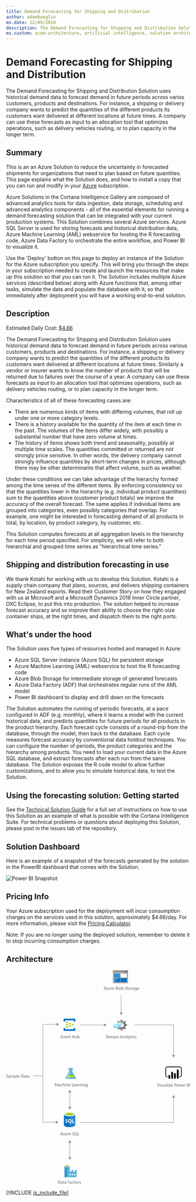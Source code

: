 ```yaml
---
title: Demand Forecasting for Shipping and Distribution
author: adamboeglin
ms.date: 12/09/2019
description: The Demand Forecasting for Shipping and Distribution Solution uses historical demand data to forecast demand in future periods across varios customers, products and destinations. For instance, a shipping or delivery company wants to predict the quantities of the different products its customers want delivered at different locations at future times. A company can use these forecasts as input to an allocation tool that optimizes operations, such as delivery vehicles routing, or to plan capacity in the longer term.
ms.custom: acom-architecture, artificial intelligence, solution architectures, Azure, ai gallery
---
```

# Demand Forecasting for Shipping and Distribution

The Demand Forecasting for Shipping and Distribution Solution uses historical demand data to forecast demand in future periods across varios customers, products and destinations. For instance, a shipping or delivery company wants to predict the quantities of the different products its customers want delivered at different locations at future times. A company can use these forecasts as input to an allocation tool that optimizes operations, such as delivery vehicles routing, or to plan capacity in the longer term.


## Summary

This is an an Azure Solution to reduce the uncertainty in forecasted shipments for organizations that need to plan based on future quantities. This page explains what the Solution does, and how to install a copy that you can run and modify in your [Azure](/en-us/free/) subscription.

Azure Solutions in the Cortana Intelligence Gallery are composed of advanced analytics tools for data ingestion, data storage, scheduling and advanced analytics components - all of the essential elements for running a demand forecasting solution that can be integrated with your current production systems. This Solution combines several Azure services. Azure SQL Server is used for storing forecasts and historical distribution data, Azure Machine Learning (AML) webservice for hosting the R forecasting code, Azure Data Factory to orchestrate the entire workflow, and Power BI to visualize it.

Use the 'Deploy' button on this page to deploy an instance of the Solution for the Azure subscription you specify. This will bring you through the steps in your subscription needed to create and launch the resources that make up this solution so that you can run it. The Solution includes multiple Azure services (described below) along with Azure functions that, among other tasks, simulate the data and populate the database with it, so that immediately after deployment you will have a working end-to-end solution.


## Description

Estimated Daily Cost: [$4.66](https://azure.github.io/Azure-CloudIntelligence-SolutionAuthoringWorkspace/solution-prices#shipping-and-distribution-demand-forecasting)

The Demand Forecasting for Shipping and Distribution Solution uses historical demand data to forecast demand in future periods across various customers, products and destinations. For instance, a shipping or delivery company wants to predict the quantities of the different products its customers want delivered at different locations at future times. Similarly a vendor or insurer wants to know the number of products that will be returned due to failures over the course of a year. A company can use these forecasts as input to an allocation tool that optimizes operations, such as delivery vehicles routing, or to plan capacity in the longer term. 

Characteristics of all of these forecasting cases are:

  * There are numerous kinds of items with differing volumes, that roll up under one or more category levels.
  * There is a history available for the quantity of the item at each time in the past. The volumes of the items differ widely, with possibly a substantial number that have zero volume at times.
  * The history of items shows both trend and seasonality, possibly at multiple time scales. The quantities committed or returned are not strongly price sensitive. In other words, the delivery company cannot strongly influence quantities by short-term changes in prices, although there may be other determinants that affect volume, such as weather.



Under these conditions we can take advantage of the hierarchy formed among the time series of the different items. By enforcing consistency so that the quantities lower in the hierarchy (e.g. individual product quantities) sum to the quantities above (customer product totals) we improve the accuracy of the overall forecast. The same applies if individual items are grouped into categories, even possibly categories that overlap. For example, one might be interested in forecasting demand of all products in total, by location, by product category, by customer, etc.

This Solution computes forecasts at all aggregation levels in the hierarchy for each time period specified. For simplicity, we will refer to both hierarchial and grouped time series as "hierarchical time series."


## Shipping and distribution forecasting in use

We thank Kotahi for working with us to develop this Solution. Kotahi is a supply chain company that plans, sources, and delivers shipping containers for New Zealand exports. Read their Customer Story on how they engaged with us at Microsoft and a Microsoft Dynamics 2016 Inner Circle partner, DXC Eclipse, to put this into production. The solution helped to increase forecast accuracy and so improve their ability to choose the right-size container ships, at the right times, and dispatch them to the right ports.


## What's under the hood

The Solution uses five types of resources hosted and managed in Azure:

* Azure SQL Server instance (Azure SQL) for persistent storage
* Azure Machine Learning (AML) webservice to host the R forecasting code
* Azure Blob Storage for intermediate storage of generated forecasts
* Azure Data Factory (ADF) that orchestrates regular runs of the AML model
* Power BI dashboard to display and drill down on the forecasts

The Solution automates the running of periodic forecasts, at a pace configured in ADF (e.g. monthly), where it learns a model with the current historical data, and predicts quantities for future periods for all products in the product hierarchy. Each forecast cycle consists of a round-trip from the database, through the model, then back to the database. Each cycle measures forecast accuracy by conventional data holdout techniques. You can configure the number of periods, the product categories and the hierarchy among products. You need to load your current data in the Azure SQL database, and extract forecasts after each run from the same database. The Solution exposes the R code model to allow further customizations, and to allow you to simulate historical data, to test the Solution.


## Using the forecasting solution: Getting started

See the [Technical Solution Guide](https://github.com/Azure/cortana-intelligence-shipping-and-distribution-forecasting/blob/master/Technical%20Deployment%20Guide/Technical-Solution-Guide.md) for a full set of instructions on how to use this Solution as an example of what is possible with the Cortana Intelligence Suite. For technical problems or questions about deploying this Solution, please post in the issues tab of the repository.


## Solution Dashboard

Here is an example of a snapshot of the forecasts generated by the solution in the PowerBI dashboard that comes with the Solution.

![Power BI Snapshot](//azurecomcdn.azureedge.net/cvt-f71aaf720c02f5337b8c2cdc5fd64f5f2829ecc6bd562c5726ff63543bbb03d7/images/shared/solutions/architecture-details/demand-forecasting-for-shipping-and-distribution/powerbisnapshot.png)


## Pricing Info

Your Azure subscription used for the deployment will incur consumption charges on the services used in this solution, approximately $4.66/day. For more information, please visit the [Pricing Calculator](/en-us/pricing/calculator/).

Note: If you are no longer using the deployed solution, remember to delete it to stop incurring consumption charges.


## Architecture

<svg class="architecture-diagram" aria-labelledby="demand-forecasting-for-shipping-and-distribution" height="707.617" viewbox="0 0 608.753 707.617" width="608.753" xmlns="https://www.w3.org/2000/svg"><title id="demand-forecasting-for-shipping-and-distribution">Demand Forecasting for Shipping and Distribution</title><desc>The Demand Forecasting for Shipping and Distribution Solution uses historical demand data to forecast demand in future periods across varios customers, products and destinations. For instance, a shipping or delivery company wants to predict the quantities of the different products its customers want delivered at different locations at future times. A company can use these forecasts as input to an allocation tool that optimizes operations, such as delivery vehicles routing, or to plan capacity in the longer term.</desc><path d="M0,354.043V352.69a2.616,2.616,0,0,0,.557.369,4.509,4.509,0,0,0,.684.277,5.433,5.433,0,0,0,.721.174,4.025,4.025,0,0,0,.67.063,2.62,2.62,0,0,0,1.583-.394,1.474,1.474,0,0,0,.349-1.821,1.965,1.965,0,0,0-.482-.537,4.782,4.782,0,0,0-.728-.465q-.42-.223-.906-.469-.513-.259-.957-.525a4.156,4.156,0,0,1-.772-.588,2.453,2.453,0,0,1-.516-.729,2.482,2.482,0,0,1,.106-2.119,2.514,2.514,0,0,1,.772-.816,3.474,3.474,0,0,1,1.09-.479,4.962,4.962,0,0,1,1.248-.158,4.78,4.78,0,0,1,2.112.35v1.291a3.835,3.835,0,0,0-2.229-.6,3.708,3.708,0,0,0-.752.079,2.089,2.089,0,0,0-.67.257,1.478,1.478,0,0,0-.479.457,1.218,1.218,0,0,0-.185.684,1.407,1.407,0,0,0,.14.65,1.589,1.589,0,0,0,.414.5,4.062,4.062,0,0,0,.667.438q.393.212.906.465t1,.547a4.577,4.577,0,0,1,.827.637,2.832,2.832,0,0,1,.564.771,2.179,2.179,0,0,1,.208.971,2.464,2.464,0,0,1-.284,1.228,2.335,2.335,0,0,1-.766.817,3.346,3.346,0,0,1-1.111.454,6.125,6.125,0,0,1-1.326.14,5.292,5.292,0,0,1-.574-.037q-.342-.038-.7-.109a5.736,5.736,0,0,1-.673-.178A2.068,2.068,0,0,1,0,354.043Z" fill="#5b5b5b"></path><path d="M12.756,354.44H11.635v-1.094h-.027A2.347,2.347,0,0,1,9.454,354.6a2.3,2.3,0,0,1-1.637-.553,1.918,1.918,0,0,1-.591-1.471q0-1.961,2.311-2.283l2.1-.293q0-1.784-1.442-1.785a3.445,3.445,0,0,0-2.283.861v-1.148a4.337,4.337,0,0,1,2.379-.656q2.468,0,2.468,2.611ZM11.635,350.9l-1.688.232a2.745,2.745,0,0,0-1.176.387,1.113,1.113,0,0,0-.4.98,1.069,1.069,0,0,0,.366.838,1.411,1.411,0,0,0,.974.324,1.8,1.8,0,0,0,1.377-.584,2.088,2.088,0,0,0,.543-1.48Z" fill="#5b5b5b"></path><path d="M24.808,354.44H23.687v-4.02a3.034,3.034,0,0,0-.359-1.682,1.363,1.363,0,0,0-1.207-.52,1.494,1.494,0,0,0-1.22.656,2.511,2.511,0,0,0-.5,1.572v3.992H19.277v-4.156q0-2.064-1.593-2.064a1.477,1.477,0,0,0-1.217.619,2.554,2.554,0,0,0-.479,1.609v3.992H14.868v-7h1.121v1.107h.027a2.378,2.378,0,0,1,2.174-1.271,2.023,2.023,0,0,1,1.982,1.449,2.5,2.5,0,0,1,2.324-1.449q2.31,0,2.311,2.852Z" fill="#5b5b5b"></path><path d="M28.075,353.428h-.027v4.232H26.927V347.44h1.121v1.23h.027a2.651,2.651,0,0,1,2.42-1.395,2.566,2.566,0,0,1,2.112.94,3.89,3.89,0,0,1,.759,2.519,4.341,4.341,0,0,1-.854,2.813,2.845,2.845,0,0,1-2.338,1.056A2.341,2.341,0,0,1,28.075,353.428Zm-.027-2.822v.977a2.082,2.082,0,0,0,.564,1.474,2.012,2.012,0,0,0,3.028-.175,3.575,3.575,0,0,0,.578-2.166,2.822,2.822,0,0,0-.54-1.832,1.787,1.787,0,0,0-1.463-.664,1.984,1.984,0,0,0-1.572.681A2.5,2.5,0,0,0,28.048,350.606Z" fill="#5b5b5b"></path><path d="M36.278,354.44H35.157V344.076h1.121Z" fill="#5b5b5b"></path><path d="M44.174,351.221H39.231a2.616,2.616,0,0,0,.629,1.8,2.167,2.167,0,0,0,1.654.635,3.441,3.441,0,0,0,2.174-.779v1.053a4.058,4.058,0,0,1-2.44.67,2.958,2.958,0,0,1-2.331-.953,3.9,3.9,0,0,1-.848-2.684A3.826,3.826,0,0,1,39,348.3a2.971,2.971,0,0,1,2.3-1.029,2.634,2.634,0,0,1,2.126.889,3.71,3.71,0,0,1,.752,2.469Zm-1.148-.951a2.28,2.28,0,0,0-.468-1.51,1.6,1.6,0,0,0-1.282-.541,1.809,1.809,0,0,0-1.347.568,2.571,2.571,0,0,0-.684,1.482Z" fill="#5b5b5b"></path><path d="M49.854,354.44v-9.8h2.707q5.181,0,5.182,4.779a4.815,4.815,0,0,1-1.439,3.646,5.34,5.34,0,0,1-3.852,1.377ZM51,345.676V353.4h1.463a4.155,4.155,0,0,0,3-1.031,3.872,3.872,0,0,0,1.073-2.926q0-3.768-4.006-3.768Z" fill="#5b5b5b"></path><path d="M64.531,354.44H63.41v-1.094h-.027a2.347,2.347,0,0,1-2.153,1.258,2.3,2.3,0,0,1-1.637-.553A1.918,1.918,0,0,1,59,352.58q0-1.961,2.311-2.283l2.1-.293q0-1.784-1.442-1.785a3.445,3.445,0,0,0-2.283.861v-1.148a4.337,4.337,0,0,1,2.379-.656q2.468,0,2.468,2.611ZM63.41,350.9l-1.688.232a2.745,2.745,0,0,0-1.176.387,1.113,1.113,0,0,0-.4.98,1.069,1.069,0,0,0,.366.838,1.411,1.411,0,0,0,.974.324,1.8,1.8,0,0,0,1.377-.584,2.088,2.088,0,0,0,.543-1.48Z" fill="#5b5b5b"></path><path d="M69.891,354.371a2.156,2.156,0,0,1-1.046.219q-1.839,0-1.839-2.051V348.4H65.8v-.957h1.2v-1.709l1.121-.361v2.07h1.764v.957H68.127v3.945a1.631,1.631,0,0,0,.239,1,.952.952,0,0,0,.793.3,1.177,1.177,0,0,0,.731-.232Z" fill="#5b5b5b"></path><path d="M76.4,354.44H75.277v-1.094H75.25A2.347,2.347,0,0,1,73.1,354.6a2.3,2.3,0,0,1-1.637-.553,1.918,1.918,0,0,1-.591-1.471q0-1.961,2.311-2.283l2.1-.293q0-1.784-1.442-1.785a3.445,3.445,0,0,0-2.283.861v-1.148a4.337,4.337,0,0,1,2.379-.656q2.468,0,2.468,2.611ZM75.277,350.9l-1.688.232a2.745,2.745,0,0,0-1.176.387,1.113,1.113,0,0,0-.4.98,1.069,1.069,0,0,0,.366.838,1.411,1.411,0,0,0,.974.324,1.8,1.8,0,0,0,1.377-.584,2.088,2.088,0,0,0,.543-1.48Z" fill="#5b5b5b"></path><path d="M188.3,544.44h-1.271l-1.039-2.748h-4.156l-.978,2.748h-1.278l3.76-9.8h1.189Zm-2.687-3.779-1.538-4.178a3.948,3.948,0,0,1-.15-.656h-.027a3.69,3.69,0,0,1-.157.656l-1.524,4.178Z" fill="#5b5b5b"></path><path d="M194.468,537.762l-4.143,5.721h4.1v.957h-5.749v-.348l4.143-5.7h-3.753v-.957h5.4Z" fill="#5b5b5b"></path><path d="M201.578,544.44h-1.121v-1.107h-.027a2.3,2.3,0,0,1-2.16,1.271q-2.5,0-2.5-2.98V537.44h1.114v4.006q0,2.215,1.7,2.215a1.715,1.715,0,0,0,1.35-.6,2.316,2.316,0,0,0,.53-1.583V537.44h1.121Z" fill="#5b5b5b"></path><path d="M207.491,538.574a1.372,1.372,0,0,0-.848-.225,1.43,1.43,0,0,0-1.2.676,3.129,3.129,0,0,0-.482,1.846v3.568H203.84v-7h1.121v1.443h.027a2.442,2.442,0,0,1,.731-1.152,1.67,1.67,0,0,1,1.1-.414,1.839,1.839,0,0,1,.67.1Z" fill="#5b5b5b"></path><path d="M214.149,541.221h-4.942a2.616,2.616,0,0,0,.629,1.8,2.167,2.167,0,0,0,1.654.635,3.441,3.441,0,0,0,2.174-.779v1.053a4.058,4.058,0,0,1-2.44.67,2.958,2.958,0,0,1-2.331-.953,3.9,3.9,0,0,1-.848-2.684,3.826,3.826,0,0,1,.926-2.662,2.971,2.971,0,0,1,2.3-1.029,2.634,2.634,0,0,1,2.126.889,3.71,3.71,0,0,1,.752,2.469ZM213,540.27a2.28,2.28,0,0,0-.468-1.51,1.6,1.6,0,0,0-1.282-.541,1.809,1.809,0,0,0-1.347.568,2.571,2.571,0,0,0-.684,1.482Z" fill="#5b5b5b"></path><path d="M219.372,544.043V542.69a2.616,2.616,0,0,0,.557.369,4.509,4.509,0,0,0,.684.277,5.433,5.433,0,0,0,.721.174,4.025,4.025,0,0,0,.67.063,2.62,2.62,0,0,0,1.583-.394,1.474,1.474,0,0,0,.349-1.821,1.965,1.965,0,0,0-.482-.537,4.782,4.782,0,0,0-.728-.465q-.42-.223-.906-.469-.513-.259-.957-.525a4.156,4.156,0,0,1-.772-.588,2.453,2.453,0,0,1-.516-.729,2.482,2.482,0,0,1,.106-2.119,2.514,2.514,0,0,1,.772-.816,3.474,3.474,0,0,1,1.09-.479,4.962,4.962,0,0,1,1.248-.158,4.78,4.78,0,0,1,2.112.35v1.291a3.835,3.835,0,0,0-2.229-.6,3.708,3.708,0,0,0-.752.079,2.089,2.089,0,0,0-.67.257,1.478,1.478,0,0,0-.479.457,1.218,1.218,0,0,0-.185.684,1.407,1.407,0,0,0,.14.65,1.589,1.589,0,0,0,.414.5,4.062,4.062,0,0,0,.667.438q.393.212.906.465t1,.547a4.577,4.577,0,0,1,.827.637,2.832,2.832,0,0,1,.564.771,2.179,2.179,0,0,1,.208.971,2.464,2.464,0,0,1-.284,1.228,2.335,2.335,0,0,1-.766.817,3.346,3.346,0,0,1-1.111.454,6.125,6.125,0,0,1-1.326.14,5.292,5.292,0,0,1-.574-.037q-.342-.038-.7-.109a5.736,5.736,0,0,1-.673-.178A2.068,2.068,0,0,1,219.372,544.043Z" fill="#5b5b5b"></path><path d="M231.218,544.6a4.325,4.325,0,0,1-3.343-1.373,5.107,5.107,0,0,1-1.251-3.576,5.384,5.384,0,0,1,1.278-3.773,4.479,4.479,0,0,1,3.479-1.408,4.21,4.21,0,0,1,3.268,1.367,5.11,5.11,0,0,1,1.244,3.576,5.415,5.415,0,0,1-1.271,3.793,3.764,3.764,0,0,1-.643.574l2.755,1.977H234.65l-1.846-1.381A5.316,5.316,0,0,1,231.218,544.6Zm.082-9.092a3.16,3.16,0,0,0-2.509,1.115,4.312,4.312,0,0,0-.964,2.926,4.38,4.38,0,0,0,.937,2.918,3.078,3.078,0,0,0,2.454,1.1,3.221,3.221,0,0,0,2.543-1.053,4.306,4.306,0,0,0,.93-2.947,4.475,4.475,0,0,0-.9-3A3.093,3.093,0,0,0,231.3,535.512Z" fill="#5b5b5b"></path><path d="M242.908,544.44h-5.086v-9.8h1.148V543.4h3.938Z" fill="#5b5b5b"></path><path d="M214.405,177.762a.63.63,0,0,1-.667.667h-5.2a.63.63,0,0,1-.667-.667V173.9a.63.63,0,0,1,.667-.667h5.2a.63.63,0,0,1,.667.667Z" fill="#b8d432"></path><path d="M223.739,181.762a.63.63,0,0,1-.667.667h-5.2a.63.63,0,0,1-.667-.667V177.9a.63.63,0,0,1,.667-.667h5.2a.63.63,0,0,1,.667.667Z" fill="#b8d432"></path><path d="M214.405,185.762a.63.63,0,0,1-.667.667h-5.2a.63.63,0,0,1-.667-.667V181.9a.63.63,0,0,1,.667-.667h5.2a.63.63,0,0,1,.667.667Z" fill="#b8d432"></path><path d="M205.072,173.762a.63.63,0,0,1-.667.667h-5.333a.63.63,0,0,1-.667-.667v-4a.63.63,0,0,1,.667-.667h5.2c.533,0,.8.267.8.667Z" fill="#b8d432"></path><path d="M228.405,159.762H191.072a.63.63,0,0,0-.667.667v8a.63.63,0,0,0,.667.667h4a.63.63,0,0,0,.667-.667V165.1h28v3.333c0,.4.267.667.8.667h3.867a.63.63,0,0,0,.667-.667v-8A.63.63,0,0,0,228.405,159.762Z" fill="#0072c6"></path><path d="M228.405,190.562h-3.867a.63.63,0,0,0-.667.667v3.2H195.739V191.1c0-.4-.267-.667-.8-.667h-3.867c-.4,0-.667.267-.667.8V199.1a.63.63,0,0,0,.667.667h37.333a.63.63,0,0,0,.667-.667v-7.867A.63.63,0,0,0,228.405,190.562Z" fill="#0072c6"></path><path d="M205.072,181.762a.63.63,0,0,1-.667.667h-5.333a.63.63,0,0,1-.667-.667v-4a.63.63,0,0,1,.667-.667h5.2c.533,0,.8.267.8.667Z" fill="#b8d432"></path><path d="M205.072,189.762a.63.63,0,0,1-.667.667h-5.333a.63.63,0,0,1-.667-.667v-4a.63.63,0,0,1,.667-.667h5.2c.533,0,.8.267.8.667Z" fill="#b8d432"></path><path d="M186.622,224.184h-5.2v-9.8H186.4v1.039h-3.828v3.261h3.541v1.032h-3.541v3.432h4.047Z" fill="#5b5b5b"></path><path d="M193.861,217.184l-2.789,7h-1.1l-2.652-7h1.23l1.777,5.086a4.59,4.59,0,0,1,.246.978h.027a4.606,4.606,0,0,1,.219-.95l1.859-5.113Z" fill="#5b5b5b"></path><path d="M200.608,220.964h-4.942a2.616,2.616,0,0,0,.629,1.8,2.167,2.167,0,0,0,1.654.636,3.441,3.441,0,0,0,2.174-.779v1.053a4.058,4.058,0,0,1-2.44.67,2.961,2.961,0,0,1-2.331-.953,3.906,3.906,0,0,1-.848-2.684,3.824,3.824,0,0,1,.926-2.662,2.968,2.968,0,0,1,2.3-1.029,2.634,2.634,0,0,1,2.126.889,3.706,3.706,0,0,1,.752,2.468Zm-1.148-.95a2.285,2.285,0,0,0-.468-1.511,1.594,1.594,0,0,0-1.282-.54,1.812,1.812,0,0,0-1.347.567,2.571,2.571,0,0,0-.684,1.483Z" fill="#5b5b5b"></path><path d="M208.114,224.184h-1.121v-3.992q0-2.229-1.627-2.229a1.764,1.764,0,0,0-1.391.633,2.34,2.34,0,0,0-.55,1.6v3.992H202.3v-7h1.121v1.162h.027a2.525,2.525,0,0,1,2.3-1.326,2.14,2.14,0,0,1,1.757.742,3.3,3.3,0,0,1,.608,2.143Z" fill="#5b5b5b"></path><path d="M213.473,224.115a2.156,2.156,0,0,1-1.046.219q-1.839,0-1.839-2.051v-4.143h-1.2v-.957h1.2v-1.709l1.121-.362v2.071h1.764v.957h-1.764v3.944a1.635,1.635,0,0,0,.239,1,.952.952,0,0,0,.793.3,1.183,1.183,0,0,0,.731-.232Z" fill="#5b5b5b"></path><path d="M226.325,224.184h-1.148v-4.471H220.1v4.471h-1.148v-9.8H220.1v4.3h5.072v-4.3h1.148Z" fill="#5b5b5b"></path><path d="M234.4,224.184h-1.121v-1.107h-.027a2.3,2.3,0,0,1-2.16,1.271q-2.5,0-2.5-2.98v-4.184h1.114v4.006q0,2.215,1.7,2.215a1.713,1.713,0,0,0,1.35-.605,2.311,2.311,0,0,0,.53-1.582v-4.033H234.4Z" fill="#5b5b5b"></path><path d="M237.816,223.172h-.027v1.012h-1.121V213.82h1.121v4.594h.027a2.651,2.651,0,0,1,2.42-1.395,2.568,2.568,0,0,1,2.109.939,3.885,3.885,0,0,1,.762,2.52,4.336,4.336,0,0,1-.854,2.813,2.843,2.843,0,0,1-2.338,1.057A2.3,2.3,0,0,1,237.816,223.172Zm-.027-2.823v.978a2.08,2.08,0,0,0,.564,1.473,2.011,2.011,0,0,0,3.028-.174,3.578,3.578,0,0,0,.578-2.167,2.824,2.824,0,0,0-.54-1.832,1.787,1.787,0,0,0-1.463-.663,1.987,1.987,0,0,0-1.572.68A2.5,2.5,0,0,0,237.789,220.349Z" fill="#5b5b5b"></path><path d="M394.539,187.394l1.12-2.892,5.131-1.773v-4.105l-.56-.187-4.572-1.306-1.12-2.892,2.332-4.758h0l-2.892-2.892-.56.28-4.2,2.146-2.986-1.213-1.866-4.945h-4.2l-.187.56-1.4,4.385-2.892,1.12-4.945-2.146-2.986,2.892.28.56,1.306,2.426a14.685,14.685,0,0,1,7.371-1.866,15.049,15.049,0,0,1,9.61,3.919A21.6,21.6,0,0,1,388.1,176.2a7.121,7.121,0,0,1,.746,1.026,7.276,7.276,0,0,1-1.866,9.33,7.145,7.145,0,0,1-7.371,1.026c-.28-.187-.466-.187-.56-.28h0a9.686,9.686,0,0,1-1.586-1.12c-.187,0-.28-.187-.56-.187a2.3,2.3,0,0,0-1.586.746l-.187.187h0a14.03,14.03,0,0,1-5.971,3.732l-.84,1.773,2.8,2.8.187.187.56-.28,4.2-2.146,2.892,1.12,1.586,4.945h4.2l.187-.56,1.493-4.385,2.892-1.12,4.945,2.146,2.8-3.079-.28-.56Z" fill="#7a7a7a"></path><path d="M369.535,180.116h0a7.448,7.448,0,0,1-11.289-.187.784.784,0,0,0-1.306,0,1.059,1.059,0,0,0-.28.746,1.781,1.781,0,0,0,.28.746,9.418,9.418,0,0,0,13.995.187h0a7.483,7.483,0,0,1,11.2.28c.466.466,1.026.466,1.306,0a1.059,1.059,0,0,0,.28-.746,1.781,1.781,0,0,0-.28-.746A9.387,9.387,0,0,0,369.535,180.116Z" fill="#48c8ef"></path><path d="M376.532,181.889a5.923,5.923,0,0,0-4.478,1.866l-.187.187-.187.187a10.517,10.517,0,0,1-8.117,3.359,11.392,11.392,0,0,1-8.024-3.732c-.466-.466-1.026-.466-1.306,0-.093,0-.093.187-.093.466a1.256,1.256,0,0,0,.466.84,12.334,12.334,0,0,0,9.33,4.385,12.028,12.028,0,0,0,9.423-4.105l.187-.187.187-.187a4.23,4.23,0,0,1,3.079-1.306,4.4,4.4,0,0,1,3.079,1.493c.466.466,1.026.466,1.306,0a1.059,1.059,0,0,0,.28-.746,1.781,1.781,0,0,0-.28-.746A7.589,7.589,0,0,0,376.532,181.889Z" fill="#00abec"></path><path d="M368.695,178.064a10.941,10.941,0,0,1,8.117-3.452,10.82,10.82,0,0,1,7.837,3.732c.466.466,1.026.466,1.306,0a1.059,1.059,0,0,0,.28-.746,1.781,1.781,0,0,0-.28-.746,12.334,12.334,0,0,0-9.33-4.385,12.531,12.531,0,0,0-9.423,4.105l-.187.187-.187.187a4.09,4.09,0,0,1-6.158-.187c-.466-.466-1.026-.466-1.306,0a1.059,1.059,0,0,0-.28.746,1.781,1.781,0,0,0,.28.746,5.993,5.993,0,0,0,8.863.187l.187-.187Z" fill="#84d6ef"></path><g opacity="0.2" style="isolation: isolate"><path d="M377.372,186.087c-.187,0-.28-.187-.56-.187a2.3,2.3,0,0,0-1.586.746l-.187.187a14.03,14.03,0,0,1-5.971,3.732l-.84,1.773,1.493,1.493,7.651-7.744Z" fill="#f1f1f1"></path><path d="M369.441,172.746a14.685,14.685,0,0,1,7.371-1.866,15.049,15.049,0,0,1,9.61,3.919c.466.373.84.653,1.306,1.026l7.744-7.744-1.586-1.586-.56.28-4.2,2.146-2.892-1.12-1.866-4.945h-4.2l-.187.56-1.4,4.385-2.892,1.12-4.945-2.146-2.986,2.892.28.56Z" fill="#f1f1f1"></path></g><path d="M331.218,223.881v-1.354a2.629,2.629,0,0,0,.557.369,4.509,4.509,0,0,0,.684.277,5.433,5.433,0,0,0,.721.174,4.03,4.03,0,0,0,.67.063,2.619,2.619,0,0,0,1.583-.394,1.474,1.474,0,0,0,.349-1.821,1.965,1.965,0,0,0-.482-.537,4.782,4.782,0,0,0-.728-.465q-.42-.223-.906-.469-.513-.259-.957-.525a4.156,4.156,0,0,1-.772-.588,2.461,2.461,0,0,1-.516-.729,2.482,2.482,0,0,1,.106-2.119,2.52,2.52,0,0,1,.772-.816,3.479,3.479,0,0,1,1.09-.479,4.962,4.962,0,0,1,1.248-.158,4.777,4.777,0,0,1,2.112.35v1.291a3.834,3.834,0,0,0-2.229-.6,3.712,3.712,0,0,0-.752.079,2.094,2.094,0,0,0-.67.257,1.483,1.483,0,0,0-.479.457,1.218,1.218,0,0,0-.185.684,1.414,1.414,0,0,0,.14.65,1.6,1.6,0,0,0,.414.5,4.062,4.062,0,0,0,.667.438q.393.212.906.465t1,.547a4.56,4.56,0,0,1,.827.637,2.832,2.832,0,0,1,.564.771,2.172,2.172,0,0,1,.208.971,2.464,2.464,0,0,1-.284,1.228,2.331,2.331,0,0,1-.766.817A3.342,3.342,0,0,1,335,224.3a6.125,6.125,0,0,1-1.326.14,5.307,5.307,0,0,1-.574-.037q-.342-.038-.7-.109a5.762,5.762,0,0,1-.673-.178A2.068,2.068,0,0,1,331.218,223.881Z" fill="#5b5b5b"></path><path d="M341.759,224.209a2.153,2.153,0,0,1-1.046.219q-1.839,0-1.839-2.051v-4.143h-1.2v-.957h1.2v-1.709l1.121-.361v2.07h1.764v.957H340v3.945a1.631,1.631,0,0,0,.239,1,.953.953,0,0,0,.793.3,1.176,1.176,0,0,0,.731-.232Z" fill="#5b5b5b"></path><path d="M346.906,218.412a1.371,1.371,0,0,0-.848-.225,1.43,1.43,0,0,0-1.2.676,3.129,3.129,0,0,0-.482,1.846v3.568h-1.121v-7h1.121v1.443h.027a2.446,2.446,0,0,1,.731-1.152,1.67,1.67,0,0,1,1.1-.414,1.837,1.837,0,0,1,.67.1Z" fill="#5b5b5b"></path><path d="M353.564,221.059h-4.942a2.618,2.618,0,0,0,.629,1.8,2.167,2.167,0,0,0,1.654.635,3.439,3.439,0,0,0,2.174-.779v1.053a4.058,4.058,0,0,1-2.44.67,2.958,2.958,0,0,1-2.331-.953,3.9,3.9,0,0,1-.848-2.684,3.826,3.826,0,0,1,.926-2.662,2.972,2.972,0,0,1,2.3-1.029,2.634,2.634,0,0,1,2.126.889,3.708,3.708,0,0,1,.752,2.469Zm-1.148-.951a2.277,2.277,0,0,0-.468-1.51,1.6,1.6,0,0,0-1.282-.541,1.809,1.809,0,0,0-1.347.568,2.571,2.571,0,0,0-.684,1.482Z" fill="#5b5b5b"></path><path d="M360.271,224.277h-1.121v-1.094h-.027a2.347,2.347,0,0,1-2.153,1.258,2.3,2.3,0,0,1-1.637-.553,1.92,1.92,0,0,1-.591-1.471q0-1.961,2.311-2.283l2.1-.293q0-1.784-1.442-1.785a3.446,3.446,0,0,0-2.283.861V217.77a4.337,4.337,0,0,1,2.379-.656q2.468,0,2.468,2.611Zm-1.121-3.541-1.688.232a2.745,2.745,0,0,0-1.176.387,1.114,1.114,0,0,0-.4.98,1.07,1.07,0,0,0,.366.838,1.411,1.411,0,0,0,.974.324,1.8,1.8,0,0,0,1.377-.584,2.088,2.088,0,0,0,.543-1.48Z" fill="#5b5b5b"></path><path d="M372.322,224.277H371.2v-4.02a3.034,3.034,0,0,0-.359-1.682,1.363,1.363,0,0,0-1.207-.52,1.494,1.494,0,0,0-1.22.656,2.511,2.511,0,0,0-.5,1.572v3.992h-1.121v-4.156q0-2.064-1.593-2.064a1.477,1.477,0,0,0-1.217.619,2.557,2.557,0,0,0-.479,1.609v3.992h-1.121v-7H363.5v1.107h.027a2.378,2.378,0,0,1,2.174-1.271,2.023,2.023,0,0,1,1.982,1.449,2.5,2.5,0,0,1,2.324-1.449q2.311,0,2.311,2.852Z" fill="#5b5b5b"></path><path d="M386.015,224.277h-1.271l-1.039-2.748h-4.156l-.978,2.748h-1.278l3.76-9.8h1.189Zm-2.687-3.779-1.538-4.178a4,4,0,0,1-.15-.656h-.027a3.647,3.647,0,0,1-.157.656l-1.524,4.178Z" fill="#5b5b5b"></path><path d="M393.117,224.277H392v-3.992q0-2.228-1.627-2.229a1.764,1.764,0,0,0-1.391.633,2.344,2.344,0,0,0-.55,1.6v3.992h-1.121v-7h1.121v1.162h.027a2.527,2.527,0,0,1,2.3-1.326,2.143,2.143,0,0,1,1.757.742,3.3,3.3,0,0,1,.608,2.143Z" fill="#5b5b5b"></path><path d="M400.24,224.277h-1.121v-1.094h-.027a2.347,2.347,0,0,1-2.153,1.258,2.3,2.3,0,0,1-1.637-.553,1.92,1.92,0,0,1-.591-1.471q0-1.961,2.311-2.283l2.1-.293q0-1.784-1.442-1.785a3.446,3.446,0,0,0-2.283.861V217.77a4.337,4.337,0,0,1,2.379-.656q2.468,0,2.468,2.611Zm-1.121-3.541-1.688.232a2.745,2.745,0,0,0-1.176.387,1.114,1.114,0,0,0-.4.98,1.07,1.07,0,0,0,.366.838,1.411,1.411,0,0,0,.974.324,1.8,1.8,0,0,0,1.377-.584,2.088,2.088,0,0,0,.543-1.48Z" fill="#5b5b5b"></path><path d="M403.474,224.277h-1.121V213.914h1.121Z" fill="#5b5b5b"></path><path d="M411.314,217.277l-3.22,8.121q-.861,2.174-2.42,2.174a2.592,2.592,0,0,1-.731-.088v-1.006a2.078,2.078,0,0,0,.663.123,1.374,1.374,0,0,0,1.271-1.012l.561-1.326-2.734-6.986h1.244l1.894,5.387q.034.1.144.533h.041q.034-.164.137-.52l1.989-5.4Z" fill="#5b5b5b"></path><path d="M415.806,224.209a2.153,2.153,0,0,1-1.046.219q-1.839,0-1.839-2.051v-4.143h-1.2v-.957h1.2v-1.709l1.121-.361v2.07h1.764v.957h-1.764v3.945a1.631,1.631,0,0,0,.239,1,.953.953,0,0,0,.793.3,1.176,1.176,0,0,0,.731-.232Z" fill="#5b5b5b"></path><path d="M417.877,215.5a.71.71,0,0,1-.513-.205.692.692,0,0,1-.212-.52.717.717,0,0,1,.725-.73.721.721,0,0,1,.523.208.731.731,0,0,1,0,1.036A.72.72,0,0,1,417.877,215.5Zm.547,8.777H417.3v-7h1.121Z" fill="#5b5b5b"></path><path d="M425.465,223.957a3.645,3.645,0,0,1-1.914.484,3.168,3.168,0,0,1-2.417-.974,3.531,3.531,0,0,1-.919-2.526,3.882,3.882,0,0,1,.991-2.778,3.465,3.465,0,0,1,2.646-1.05,3.686,3.686,0,0,1,1.627.342V218.6a2.853,2.853,0,0,0-1.668-.547,2.255,2.255,0,0,0-1.76.77,2.917,2.917,0,0,0-.687,2.02,2.778,2.778,0,0,0,.646,1.941,2.224,2.224,0,0,0,1.733.711,2.81,2.81,0,0,0,1.723-.607Z" fill="#5b5b5b"></path><path d="M426.736,224.026v-1.2a3.317,3.317,0,0,0,2.017.676q1.477,0,1.477-.984a.852.852,0,0,0-.126-.475,1.269,1.269,0,0,0-.342-.346,2.68,2.68,0,0,0-.506-.27q-.291-.12-.625-.25a7.92,7.92,0,0,1-.817-.372,2.483,2.483,0,0,1-.588-.424,1.576,1.576,0,0,1-.355-.536,1.907,1.907,0,0,1-.12-.705,1.671,1.671,0,0,1,.226-.871,2,2,0,0,1,.6-.636,2.787,2.787,0,0,1,.858-.386,3.792,3.792,0,0,1,.995-.131,4.028,4.028,0,0,1,1.627.314v1.135a3.174,3.174,0,0,0-1.777-.506,2.077,2.077,0,0,0-.567.072,1.4,1.4,0,0,0-.434.2.943.943,0,0,0-.28.312.818.818,0,0,0-.1.4.964.964,0,0,0,.1.459,1.008,1.008,0,0,0,.291.328,2.25,2.25,0,0,0,.465.26q.273.116.622.252a8.636,8.636,0,0,1,.834.366,2.887,2.887,0,0,1,.629.424,1.653,1.653,0,0,1,.4.544,1.752,1.752,0,0,1,.14.73,1.721,1.721,0,0,1-.229.9,1.962,1.962,0,0,1-.612.637,2.819,2.819,0,0,1-.882.375,4.352,4.352,0,0,1-1.046.123A3.979,3.979,0,0,1,426.736,224.026Z" fill="#5b5b5b"></path><path d="M507.93,373.874l-3.63,9.8h-1.265l-3.555-9.8h1.278l2.714,7.772a4.641,4.641,0,0,1,.2.868h.027a4.217,4.217,0,0,1,.226-.882l2.769-7.759Z" fill="#5b5b5b"></path><path d="M509.762,374.9a.71.71,0,0,1-.513-.205.69.69,0,0,1-.212-.52.719.719,0,0,1,.725-.731.722.722,0,0,1,.523.209.73.73,0,0,1,0,1.035A.72.72,0,0,1,509.762,374.9Zm.547,8.777h-1.121v-7h1.121Z" fill="#5b5b5b"></path><path d="M512.154,383.424v-1.2a3.317,3.317,0,0,0,2.017.677q1.477,0,1.477-.984a.862.862,0,0,0-.126-.476,1.279,1.279,0,0,0-.342-.345,2.641,2.641,0,0,0-.506-.271q-.291-.119-.625-.249a8.083,8.083,0,0,1-.817-.372,2.51,2.51,0,0,1-.588-.424,1.58,1.58,0,0,1-.355-.537,1.9,1.9,0,0,1-.12-.7,1.677,1.677,0,0,1,.226-.872,1.994,1.994,0,0,1,.6-.635,2.766,2.766,0,0,1,.858-.387,3.833,3.833,0,0,1,.995-.13,4.011,4.011,0,0,1,1.627.314v1.135a3.174,3.174,0,0,0-1.777-.506,2.114,2.114,0,0,0-.567.071,1.4,1.4,0,0,0-.434.2.928.928,0,0,0-.28.312.813.813,0,0,0-.1.4.954.954,0,0,0,.1.458,1,1,0,0,0,.291.328,2.238,2.238,0,0,0,.465.26q.273.117.622.253a8.453,8.453,0,0,1,.834.366,2.819,2.819,0,0,1,.629.424,1.653,1.653,0,0,1,.4.543,1.756,1.756,0,0,1,.14.731,1.726,1.726,0,0,1-.229.9,1.964,1.964,0,0,1-.612.636,2.821,2.821,0,0,1-.882.376,4.358,4.358,0,0,1-1.046.123A3.978,3.978,0,0,1,512.154,383.424Z" fill="#5b5b5b"></path><path d="M524.179,383.677h-1.121v-1.107h-.027a2.3,2.3,0,0,1-2.16,1.271q-2.5,0-2.5-2.98v-4.184h1.114v4.006q0,2.215,1.7,2.215a1.718,1.718,0,0,0,1.35-.6,2.319,2.319,0,0,0,.53-1.583v-4.033h1.121Z" fill="#5b5b5b"></path><path d="M531.452,383.677h-1.121v-1.094H530.3a2.347,2.347,0,0,1-2.153,1.258,2.3,2.3,0,0,1-1.637-.554,1.918,1.918,0,0,1-.591-1.47q0-1.961,2.311-2.283l2.1-.294q0-1.784-1.442-1.784a3.445,3.445,0,0,0-2.283.861v-1.148a4.337,4.337,0,0,1,2.379-.656q2.468,0,2.468,2.611Zm-1.121-3.541-1.688.232a2.759,2.759,0,0,0-1.176.386,1.115,1.115,0,0,0-.4.981,1.065,1.065,0,0,0,.366.837,1.411,1.411,0,0,0,.974.325,1.8,1.8,0,0,0,1.377-.585,2.086,2.086,0,0,0,.543-1.479Z" fill="#5b5b5b"></path><path d="M534.686,383.677h-1.121V373.314h1.121Z" fill="#5b5b5b"></path><path d="M537.529,374.9a.71.71,0,0,1-.513-.205.69.69,0,0,1-.212-.52.719.719,0,0,1,.725-.731.722.722,0,0,1,.523.209.73.73,0,0,1,0,1.035A.72.72,0,0,1,537.529,374.9Zm.547,8.777h-1.121v-7h1.121Z" fill="#5b5b5b"></path><path d="M545.227,377l-4.143,5.722h4.1v.957h-5.749v-.349l4.143-5.694h-3.753v-.957h5.4Z" fill="#5b5b5b"></path><path d="M552.3,380.457h-4.942a2.616,2.616,0,0,0,.629,1.8,2.167,2.167,0,0,0,1.654.636,3.441,3.441,0,0,0,2.174-.779v1.053a4.065,4.065,0,0,1-2.44.67,2.955,2.955,0,0,1-2.331-.954,3.9,3.9,0,0,1-.848-2.683,3.83,3.83,0,0,1,.926-2.663,2.97,2.97,0,0,1,2.3-1.028,2.631,2.631,0,0,1,2.126.889,3.707,3.707,0,0,1,.752,2.468Zm-1.148-.95a2.281,2.281,0,0,0-.468-1.511,1.6,1.6,0,0,0-1.282-.54,1.808,1.808,0,0,0-1.347.567,2.577,2.577,0,0,0-.684,1.483Z" fill="#5b5b5b"></path><path d="M559.131,379.972v3.705h-1.148v-9.8h2.693a3.554,3.554,0,0,1,2.437.766,2.735,2.735,0,0,1,.865,2.16,2.972,2.972,0,0,1-.96,2.283,3.669,3.669,0,0,1-2.594.889Zm0-5.059v4.02h1.2a2.685,2.685,0,0,0,1.815-.544,1.921,1.921,0,0,0,.625-1.534q0-1.941-2.3-1.941Z" fill="#5b5b5b"></path><path d="M568.079,383.841a3.245,3.245,0,0,1-2.478-.981,3.631,3.631,0,0,1-.926-2.6,3.784,3.784,0,0,1,.964-2.755,3.468,3.468,0,0,1,2.6-.991,3.14,3.14,0,0,1,2.444.964,3.822,3.822,0,0,1,.878,2.673,3.761,3.761,0,0,1-.947,2.683A3.316,3.316,0,0,1,568.079,383.841Zm.082-6.385a2.131,2.131,0,0,0-1.709.735,3.015,3.015,0,0,0-.629,2.026,2.855,2.855,0,0,0,.636,1.962,2.161,2.161,0,0,0,1.7.718,2.051,2.051,0,0,0,1.671-.7,3.054,3.054,0,0,0,.584-2,3.107,3.107,0,0,0-.584-2.023A2.041,2.041,0,0,0,568.161,377.456Z" fill="#5b5b5b"></path><path d="M582.175,376.677l-2.1,7h-1.162l-1.442-5.011a3.258,3.258,0,0,1-.109-.649h-.027a3.066,3.066,0,0,1-.144.636l-1.565,5.024H574.5l-2.119-7h1.176l1.449,5.264a3.2,3.2,0,0,1,.1.629h.055a2.942,2.942,0,0,1,.123-.643l1.613-5.25h1.025l1.449,5.277a3.8,3.8,0,0,1,.1.629h.055a2.886,2.886,0,0,1,.116-.629l1.422-5.277Z" fill="#5b5b5b"></path><path d="M589.031,380.457h-4.942a2.616,2.616,0,0,0,.629,1.8,2.167,2.167,0,0,0,1.654.636,3.441,3.441,0,0,0,2.174-.779v1.053a4.065,4.065,0,0,1-2.44.67,2.955,2.955,0,0,1-2.331-.954,3.9,3.9,0,0,1-.848-2.683,3.83,3.83,0,0,1,.926-2.663,2.97,2.97,0,0,1,2.3-1.028,2.631,2.631,0,0,1,2.126.889,3.707,3.707,0,0,1,.752,2.468Zm-1.148-.95a2.281,2.281,0,0,0-.468-1.511,1.6,1.6,0,0,0-1.282-.54,1.808,1.808,0,0,0-1.347.567,2.577,2.577,0,0,0-.684,1.483Z" fill="#5b5b5b"></path><path d="M594.377,377.812a1.372,1.372,0,0,0-.848-.226,1.431,1.431,0,0,0-1.2.677,3.129,3.129,0,0,0-.482,1.846v3.568h-1.121v-7h1.121v1.442h.027a2.447,2.447,0,0,1,.731-1.152,1.669,1.669,0,0,1,1.1-.413,1.839,1.839,0,0,1,.67.1Z" fill="#5b5b5b"></path><path d="M599.579,383.677v-9.8h2.789a3.053,3.053,0,0,1,2.017.622,2.011,2.011,0,0,1,.745,1.62,2.385,2.385,0,0,1-.451,1.449,2.432,2.432,0,0,1-1.244.875v.027a2.492,2.492,0,0,1,1.586.749,2.3,2.3,0,0,1,.595,1.644,2.562,2.562,0,0,1-.9,2.037,3.358,3.358,0,0,1-2.276.779Zm1.148-8.764v3.165H601.9a2.23,2.23,0,0,0,1.483-.455,1.583,1.583,0,0,0,.54-1.281q0-1.43-1.88-1.429Zm0,4.2v3.527h1.559a2.334,2.334,0,0,0,1.569-.479,1.641,1.641,0,0,0,.557-1.312q0-1.736-2.365-1.736Z" fill="#5b5b5b"></path><path d="M608.753,383.677H607.6v-9.8h1.148Z" fill="#5b5b5b"></path><path d="M575.278,352.792h-1.09v-2.18h1.09a4.2,4.2,0,0,0,4.195-4.195V324.149a4.2,4.2,0,0,0-4.195-4.2h-41.3a4.2,4.2,0,0,0-4.195,4.2v22.269a4.2,4.2,0,0,0,4.195,4.195h1.09v2.18h-1.09a6.382,6.382,0,0,1-6.374-6.375V324.149a6.382,6.382,0,0,1,6.375-6.375h41.3a6.382,6.382,0,0,1,6.375,6.375v22.269a6.382,6.382,0,0,1-6.375,6.375"></path><path d="M540.673,345.493h0a2.958,2.958,0,0,1,2.958,2.958v6.821a2.958,2.958,0,0,1-2.958,2.958h0a2.958,2.958,0,0,1-2.959-2.957h0v-6.821a2.958,2.958,0,0,1,2.958-2.958Z"></path><path d="M549.977,358.232a2.959,2.959,0,0,1-2.959-2.958V337.764a2.959,2.959,0,1,1,5.917,0v17.509a2.959,2.959,0,0,1-2.958,2.959"></path><path d="M568.584,358.145a2.959,2.959,0,0,1-2.959-2.958v-24.8a2.959,2.959,0,1,1,5.917,0h0v24.8a2.959,2.959,0,0,1-2.958,2.959"></path><path d="M559.281,358.232a2.959,2.959,0,0,1-2.959-2.958V342.266a2.959,2.959,0,0,1,5.917,0v13.007a2.959,2.959,0,0,1-2.958,2.959"></path><path d="M191.4,474.866v36.111c0,3.749,8.392,6.789,18.743,6.789v-42.9Z" fill="#0072c6"></path><path d="M209.886,517.765h.257c10.351,0,18.743-3.038,18.743-6.788V474.866h-19Z" fill="#0072c6"></path><g opacity="0.15" style="isolation: isolate"><path d="M209.886,517.765h.257c10.351,0,18.743-3.038,18.743-6.788V474.866h-19Z" fill="#fff"></path></g><path d="M228.886,474.866c0,3.749-8.392,6.788-18.743,6.788s-18.743-3.039-18.743-6.788,8.392-6.788,18.743-6.788,18.743,3.039,18.743,6.788" fill="#fff"></path><path d="M225.054,474.475c0,2.475-6.676,4.479-14.911,4.479s-14.912-2-14.912-4.479S201.908,470,210.143,470s14.911,2.005,14.911,4.479" fill="#7fba00"></path><path d="M221.93,477.212c1.952-.757,3.125-1.7,3.125-2.735,0-2.475-6.676-4.48-14.912-4.48s-14.911,2.005-14.911,4.48c0,1.03,1.173,1.978,3.125,2.735a40.768,40.768,0,0,1,23.573,0" fill="#b8d432"></path><path d="M204.19,499.932a3.079,3.079,0,0,1-1.221,2.607,5.475,5.475,0,0,1-3.373.924,6.416,6.416,0,0,1-3.061-.66v-2.64a4.723,4.723,0,0,0,3.126,1.205,2.127,2.127,0,0,0,1.275-.33,1.032,1.032,0,0,0,.45-.875,1.224,1.224,0,0,0-.433-.932,7.956,7.956,0,0,0-1.761-1.023q-2.706-1.269-2.706-3.464a3.127,3.127,0,0,1,1.18-2.553,4.813,4.813,0,0,1,3.134-.961,7.83,7.83,0,0,1,2.871.454v2.466a4.679,4.679,0,0,0-2.722-.825,2.015,2.015,0,0,0-1.212.325,1.026,1.026,0,0,0-.445.87,1.243,1.243,0,0,0,.359.92,5.8,5.8,0,0,0,1.472.887,7.293,7.293,0,0,1,2.364,1.592A2.965,2.965,0,0,1,204.19,499.932Z" fill="#fff"></path><path d="M216.917,497.26a6.748,6.748,0,0,1-.949,3.621,5.064,5.064,0,0,1-2.672,2.153l3.431,3.176h-3.464l-2.45-2.747a5.744,5.744,0,0,1-2.842-.833,5.221,5.221,0,0,1-1.955-2.124,6.518,6.518,0,0,1-.689-3.007,7.028,7.028,0,0,1,.746-3.279,5.3,5.3,0,0,1,2.1-2.215,6.133,6.133,0,0,1,3.1-.775,5.706,5.706,0,0,1,2.924.751,5.122,5.122,0,0,1,2,2.136A6.752,6.752,0,0,1,216.917,497.26Zm-2.8.149a4.628,4.628,0,0,0-.784-2.842,2.537,2.537,0,0,0-2.145-1.044,2.693,2.693,0,0,0-2.219,1.047,5.091,5.091,0,0,0-.017,5.555,2.625,2.625,0,0,0,2.169,1.035,2.66,2.66,0,0,0,2.186-1A4.251,4.251,0,0,0,214.113,497.409Z" fill="#fff"></path><polygon fill="#fff" points="225.916 503.257 218.872 503.257 218.872 491.429 221.536 491.429 221.536 501.096 225.916 501.096 225.916 503.257"></polygon><path d="M230.6,354.464,219.392,335.05v-7.86h.2a2.427,2.427,0,1,0,0-4.855H207.365a2.428,2.428,0,0,0,0,4.856h.2v7.859l-11.209,19.414c-1.23,2.129-.224,3.871,2.235,3.871h29.773C230.824,358.335,231.83,356.593,230.6,354.464Z" fill="#59b4d9"></path><polygon fill="#b8d432" points="205.59 346.108 200.965 354.118 225.994 354.118 221.369 346.108 205.59 346.108"></polygon><path d="M214.074,349.359a2.257,2.257,0,0,0,2.031-3.251h-4.063a2.257,2.257,0,0,0,2.032,3.251Z" fill="#7fba00"></path><circle cx="216.881" cy="351.104" fill="#7fba00" r="1.11"></circle><g opacity="0.25" style="isolation: isolate"><path d="M196.359,354.464l11.209-19.415V327.19h-.2a2.427,2.427,0,1,1,0-4.855h5.27v12.652l-5.908,23.348h-8.134C196.135,358.335,195.129,356.593,196.359,354.464Z" fill="#fff"></path></g><path d="M172.01,382.756h-1.142V376.18q0-.779.1-1.906h-.027a6.119,6.119,0,0,1-.294.949l-3.35,7.533h-.561l-3.343-7.479a5.828,5.828,0,0,1-.294-1h-.027q.055.587.055,1.92v6.563h-1.107v-9.8h1.518l3.008,6.836a8.77,8.77,0,0,1,.451,1.176h.041q.294-.806.472-1.2l3.069-6.809h1.436Z" fill="#5b5b5b"></path><path d="M179.447,382.756h-1.121v-1.094H178.3a2.347,2.347,0,0,1-2.153,1.258,2.3,2.3,0,0,1-1.637-.553,1.92,1.92,0,0,1-.591-1.471q0-1.961,2.311-2.283l2.1-.293q0-1.784-1.442-1.785a3.446,3.446,0,0,0-2.283.861v-1.148a4.337,4.337,0,0,1,2.379-.656q2.468,0,2.468,2.611Zm-1.121-3.541-1.688.232a2.745,2.745,0,0,0-1.176.387,1.114,1.114,0,0,0-.4.98,1.07,1.07,0,0,0,.366.838,1.411,1.411,0,0,0,.974.324,1.8,1.8,0,0,0,1.377-.584,2.088,2.088,0,0,0,.543-1.48Z" fill="#5b5b5b"></path><path d="M186.331,382.436a3.645,3.645,0,0,1-1.914.484,3.168,3.168,0,0,1-2.417-.974,3.531,3.531,0,0,1-.919-2.526,3.882,3.882,0,0,1,.991-2.778,3.465,3.465,0,0,1,2.646-1.05,3.686,3.686,0,0,1,1.627.342v1.148a2.853,2.853,0,0,0-1.668-.547,2.255,2.255,0,0,0-1.76.77,2.917,2.917,0,0,0-.687,2.02,2.778,2.778,0,0,0,.646,1.941,2.224,2.224,0,0,0,1.733.711,2.81,2.81,0,0,0,1.723-.607Z" fill="#5b5b5b"></path><path d="M193.837,382.756h-1.121v-4.033q0-2.187-1.627-2.187a1.773,1.773,0,0,0-1.381.633,2.358,2.358,0,0,0-.561,1.623v3.965h-1.121V372.393h1.121v4.525h.027a2.546,2.546,0,0,1,2.3-1.326q2.365,0,2.365,2.852Z" fill="#5b5b5b"></path><path d="M196.523,373.979a.71.71,0,0,1-.513-.205.692.692,0,0,1-.212-.52.717.717,0,0,1,.725-.73.721.721,0,0,1,.523.208.731.731,0,0,1,0,1.036A.72.72,0,0,1,196.523,373.979Zm.547,8.777h-1.121v-7h1.121Z" fill="#5b5b5b"></path><path d="M205.15,382.756h-1.121v-3.992q0-2.228-1.627-2.229a1.764,1.764,0,0,0-1.391.633,2.344,2.344,0,0,0-.55,1.6v3.992H199.34v-7h1.121v1.162h.027a2.527,2.527,0,0,1,2.3-1.326,2.143,2.143,0,0,1,1.757.742,3.3,3.3,0,0,1,.608,2.143Z" fill="#5b5b5b"></path><path d="M212.889,379.537h-4.942a2.618,2.618,0,0,0,.629,1.8,2.167,2.167,0,0,0,1.654.635,3.439,3.439,0,0,0,2.174-.779v1.053a4.058,4.058,0,0,1-2.44.67,2.958,2.958,0,0,1-2.331-.953,3.9,3.9,0,0,1-.848-2.684,3.826,3.826,0,0,1,.926-2.662,2.972,2.972,0,0,1,2.3-1.029,2.634,2.634,0,0,1,2.126.889,3.708,3.708,0,0,1,.752,2.469Zm-1.148-.951a2.277,2.277,0,0,0-.468-1.51,1.6,1.6,0,0,0-1.282-.541,1.809,1.809,0,0,0-1.347.568,2.571,2.571,0,0,0-.684,1.482Z" fill="#5b5b5b"></path><path d="M223.655,382.756h-5.086v-9.8h1.148v8.764h3.938Z" fill="#5b5b5b"></path><path d="M230.635,379.537h-4.942a2.618,2.618,0,0,0,.629,1.8,2.167,2.167,0,0,0,1.654.635,3.439,3.439,0,0,0,2.174-.779v1.053a4.058,4.058,0,0,1-2.44.67,2.958,2.958,0,0,1-2.331-.953,3.9,3.9,0,0,1-.848-2.684,3.826,3.826,0,0,1,.926-2.662,2.972,2.972,0,0,1,2.3-1.029,2.634,2.634,0,0,1,2.126.889,3.708,3.708,0,0,1,.752,2.469Zm-1.148-.951a2.277,2.277,0,0,0-.468-1.51,1.6,1.6,0,0,0-1.282-.541,1.809,1.809,0,0,0-1.347.568,2.571,2.571,0,0,0-.684,1.482Z" fill="#5b5b5b"></path><path d="M237.341,382.756H236.22v-1.094h-.027a2.347,2.347,0,0,1-2.153,1.258,2.3,2.3,0,0,1-1.637-.553,1.92,1.92,0,0,1-.591-1.471q0-1.961,2.311-2.283l2.1-.293q0-1.784-1.442-1.785a3.446,3.446,0,0,0-2.283.861v-1.148a4.337,4.337,0,0,1,2.379-.656q2.468,0,2.468,2.611Zm-1.121-3.541-1.688.232a2.745,2.745,0,0,0-1.176.387,1.114,1.114,0,0,0-.4.98,1.07,1.07,0,0,0,.366.838,1.411,1.411,0,0,0,.974.324,1.8,1.8,0,0,0,1.377-.584,2.088,2.088,0,0,0,.543-1.48Z" fill="#5b5b5b"></path><path d="M243.1,376.891a1.371,1.371,0,0,0-.848-.225,1.43,1.43,0,0,0-1.2.676,3.129,3.129,0,0,0-.482,1.846v3.568h-1.121v-7h1.121V377.2h.027a2.446,2.446,0,0,1,.731-1.152,1.67,1.67,0,0,1,1.1-.414,1.837,1.837,0,0,1,.67.1Z" fill="#5b5b5b"></path><path d="M250.1,382.756h-1.121v-3.992q0-2.228-1.627-2.229a1.764,1.764,0,0,0-1.391.633,2.344,2.344,0,0,0-.55,1.6v3.992h-1.121v-7h1.121v1.162h.027a2.527,2.527,0,0,1,2.3-1.326,2.143,2.143,0,0,1,1.757.742,3.3,3.3,0,0,1,.608,2.143Z" fill="#5b5b5b"></path><path d="M252.79,373.979a.71.71,0,0,1-.513-.205.692.692,0,0,1-.212-.52.717.717,0,0,1,.725-.73.721.721,0,0,1,.523.208.731.731,0,0,1,0,1.036A.72.72,0,0,1,252.79,373.979Zm.547,8.777h-1.121v-7h1.121Z" fill="#5b5b5b"></path><path d="M261.417,382.756H260.3v-3.992q0-2.228-1.627-2.229a1.764,1.764,0,0,0-1.391.633,2.344,2.344,0,0,0-.55,1.6v3.992h-1.121v-7h1.121v1.162h.027a2.527,2.527,0,0,1,2.3-1.326,2.143,2.143,0,0,1,1.757.742,3.3,3.3,0,0,1,.608,2.143Z" fill="#5b5b5b"></path><path d="M269.5,382.2q0,3.855-3.691,3.855a4.956,4.956,0,0,1-2.27-.492v-1.121a4.662,4.662,0,0,0,2.256.656q2.584,0,2.584-2.748v-.766h-.027a2.833,2.833,0,0,1-4.508.407,3.73,3.73,0,0,1-.8-2.5,4.362,4.362,0,0,1,.858-2.838,2.867,2.867,0,0,1,2.348-1.053,2.283,2.283,0,0,1,2.1,1.135h.027v-.971H269.5Zm-1.121-2.6v-1.033a2,2,0,0,0-.564-1.428,1.858,1.858,0,0,0-1.4-.6,1.946,1.946,0,0,0-1.627.756,3.371,3.371,0,0,0-.588,2.115,2.9,2.9,0,0,0,.564,1.87,1.82,1.82,0,0,0,1.494.7,1.949,1.949,0,0,0,1.535-.67A2.5,2.5,0,0,0,268.383,379.592Z" fill="#5b5b5b"></path><path d="M172.512,704.322v-9.8h2.707q5.181,0,5.182,4.779a4.815,4.815,0,0,1-1.439,3.646,5.34,5.34,0,0,1-3.852,1.377Zm1.148-8.764v7.725h1.463a4.155,4.155,0,0,0,3-1.031,3.872,3.872,0,0,0,1.073-2.926q0-3.768-4.006-3.768Z" fill="#5b5b5b"></path><path d="M187.189,704.322h-1.121v-1.094h-.027a2.347,2.347,0,0,1-2.153,1.258,2.3,2.3,0,0,1-1.637-.553,1.918,1.918,0,0,1-.591-1.471q0-1.961,2.311-2.283l2.1-.293q0-1.784-1.442-1.785a3.445,3.445,0,0,0-2.283.861v-1.148a4.337,4.337,0,0,1,2.379-.656q2.468,0,2.468,2.611Zm-1.121-3.541-1.688.232a2.745,2.745,0,0,0-1.176.387,1.113,1.113,0,0,0-.4.98,1.069,1.069,0,0,0,.366.838,1.411,1.411,0,0,0,.974.324,1.8,1.8,0,0,0,1.377-.584,2.088,2.088,0,0,0,.543-1.48Z" fill="#5b5b5b"></path><path d="M192.548,704.254a2.156,2.156,0,0,1-1.046.219q-1.839,0-1.839-2.051v-4.143h-1.2v-.957h1.2v-1.709l1.121-.361v2.07h1.764v.957h-1.764v3.945a1.631,1.631,0,0,0,.239,1,.952.952,0,0,0,.793.3,1.177,1.177,0,0,0,.731-.232Z" fill="#5b5b5b"></path><path d="M199.056,704.322h-1.121v-1.094h-.027a2.347,2.347,0,0,1-2.153,1.258,2.3,2.3,0,0,1-1.637-.553,1.918,1.918,0,0,1-.591-1.471q0-1.961,2.311-2.283l2.1-.293q0-1.784-1.442-1.785a3.445,3.445,0,0,0-2.283.861v-1.148a4.337,4.337,0,0,1,2.379-.656q2.468,0,2.468,2.611Zm-1.121-3.541-1.688.232a2.745,2.745,0,0,0-1.176.387,1.113,1.113,0,0,0-.4.98,1.069,1.069,0,0,0,.366.838,1.411,1.411,0,0,0,.974.324,1.8,1.8,0,0,0,1.377-.584,2.088,2.088,0,0,0,.543-1.48Z" fill="#5b5b5b"></path><path d="M210.13,695.559H206.3v3.391h3.541v1.033H206.3v4.34h-1.148v-9.8h4.977Z" fill="#5b5b5b"></path><path d="M216.331,704.322h-1.121v-1.094h-.027a2.347,2.347,0,0,1-2.153,1.258,2.3,2.3,0,0,1-1.637-.553,1.918,1.918,0,0,1-.591-1.471q0-1.961,2.311-2.283l2.1-.293q0-1.784-1.442-1.785a3.445,3.445,0,0,0-2.283.861v-1.148a4.337,4.337,0,0,1,2.379-.656q2.468,0,2.468,2.611Zm-1.121-3.541-1.688.232a2.745,2.745,0,0,0-1.176.387,1.113,1.113,0,0,0-.4.98,1.069,1.069,0,0,0,.366.838,1.411,1.411,0,0,0,.974.324,1.8,1.8,0,0,0,1.377-.584,2.088,2.088,0,0,0,.543-1.48Z" fill="#5b5b5b"></path><path d="M223.214,704a3.646,3.646,0,0,1-1.914.484,3.168,3.168,0,0,1-2.417-.974,3.529,3.529,0,0,1-.919-2.526,3.88,3.88,0,0,1,.991-2.778,3.465,3.465,0,0,1,2.646-1.05,3.688,3.688,0,0,1,1.627.342v1.148a2.853,2.853,0,0,0-1.668-.547,2.254,2.254,0,0,0-1.76.77,2.917,2.917,0,0,0-.687,2.02,2.778,2.778,0,0,0,.646,1.941,2.224,2.224,0,0,0,1.733.711,2.812,2.812,0,0,0,1.723-.607Z" fill="#5b5b5b"></path><path d="M228.157,704.254a2.156,2.156,0,0,1-1.046.219q-1.839,0-1.839-2.051v-4.143h-1.2v-.957h1.2v-1.709l1.121-.361v2.07h1.764v.957h-1.764v3.945a1.631,1.631,0,0,0,.239,1,.952.952,0,0,0,.793.3,1.177,1.177,0,0,0,.731-.232Z" fill="#5b5b5b"></path><path d="M232.47,704.486a3.245,3.245,0,0,1-2.478-.98,3.635,3.635,0,0,1-.926-2.6,3.782,3.782,0,0,1,.964-2.754,3.465,3.465,0,0,1,2.6-.992,3.141,3.141,0,0,1,2.444.965,3.821,3.821,0,0,1,.878,2.672,3.762,3.762,0,0,1-.947,2.684A3.319,3.319,0,0,1,232.47,704.486Zm.082-6.385a2.134,2.134,0,0,0-1.709.735,3.015,3.015,0,0,0-.629,2.026,2.856,2.856,0,0,0,.636,1.963,2.16,2.16,0,0,0,1.7.717,2.051,2.051,0,0,0,1.671-.7,3.058,3.058,0,0,0,.584-2,3.109,3.109,0,0,0-.584-2.023A2.041,2.041,0,0,0,232.552,698.1Z" fill="#5b5b5b"></path><path d="M241.4,698.457a1.372,1.372,0,0,0-.848-.225,1.43,1.43,0,0,0-1.2.676,3.129,3.129,0,0,0-.482,1.846v3.568h-1.121v-7h1.121v1.443h.027a2.442,2.442,0,0,1,.731-1.152,1.67,1.67,0,0,1,1.1-.414,1.839,1.839,0,0,1,.67.1Z" fill="#5b5b5b"></path><path d="M248.747,697.322l-3.22,8.121q-.861,2.174-2.42,2.174a2.59,2.59,0,0,1-.731-.088v-1.006a2.076,2.076,0,0,0,.663.123,1.374,1.374,0,0,0,1.271-1.012l.561-1.326-2.734-6.986h1.244l1.894,5.387q.034.1.144.533h.041q.034-.164.137-.52l1.989-5.4Z" fill="#5b5b5b"></path><path d="M233.354,666.631h0v-9.706l-10.989,9.546h-.241v-9.546l-10.989,9.546h0V646.5c0-1.685-3.77-3.369-8.743-3.369s-9.064,1.6-9.064,3.369v36.578h40.107ZM202.392,648.1c-3.61,0-6.5-.882-6.5-1.845s2.888-1.845,6.5-1.845,6.5.8,6.5,1.845C208.809,647.219,205.921,648.1,202.392,648.1Zm18.931,28.476H216.91v-4.412h4.412Zm-7.781,0H209.13v-4.412h4.412Zm11.23,0v-4.412h4.412v4.412Z" fill="#59b4d9"></path><rect fill="#3999c6" height="36.818" width="8.904" x="193.327" y="646.257"></rect><path d="M211.055,646.257c0,1.765-4.011,3.209-8.9,3.209s-8.824-1.444-8.824-3.209,4.011-3.209,8.9-3.209,8.824,1.364,8.824,3.209" fill="#fff"></path><path d="M209.29,646.016c0,1.2-3.128,2.086-7.059,2.086s-7.059-.882-7.059-2.086,3.128-2.086,7.059-2.086,7.059.963,7.059,2.086" fill="#7fba00"></path><path d="M207.766,647.3c.963-.321,1.444-.8,1.444-1.283,0-1.2-3.128-2.086-7.059-2.086s-7.059.963-7.059,2.086c.08.481.642.963,1.524,1.283a17.029,17.029,0,0,1,5.615-.8,16.85,16.85,0,0,1,5.535.8" fill="#b8d432"></path><polygon fill="#969696" points="122.622 349.179 88.872 349.179 88.872 347.679 121.122 347.679 121.122 177.679 168.337 177.679 168.337 179.179 122.622 179.179 122.622 349.179"></polygon><polygon fill="#969696" points="166.805 183.664 175.872 178.429 166.805 173.193 166.805 183.664"></polygon><polygon fill="#969696" points="166.337 502.179 121.122 502.179 121.122 348.429 122.622 348.429 122.622 500.679 166.337 500.679 166.337 502.179"></polygon><polygon fill="#969696" points="164.805 506.664 173.872 501.429 164.805 496.193 164.805 506.664"></polygon><rect fill="#969696" height="50.73" width="1.5" x="210.204" y="401.632"></rect><polygon fill="#969696" points="216.19 450.83 210.954 459.897 205.718 450.83 216.19 450.83"></polygon><polygon fill="#969696" points="216.19 403.164 210.954 394.097 205.718 403.164 216.19 403.164"></polygon><rect fill="#969696" height="58.266" width="1.5" x="380.204" y="82.097"></rect><polygon fill="#969696" points="386.19 138.83 380.954 147.897 375.718 138.83 386.19 138.83"></polygon><rect fill="#969696" height="50.73" width="1.5" x="210.204" y="567.632"></rect><polygon fill="#969696" points="216.19 616.83 210.954 625.897 205.718 616.83 216.19 616.83"></polygon><polygon fill="#969696" points="216.19 569.164 210.954 560.097 205.718 569.164 216.19 569.164"></polygon><path d="M353.582,40.8a1.88,1.88,0,0,0,1.8,1.9h46.3a1.9,1.9,0,0,0,1.9-1.9V7.7h-50Z" fill="#a0a1a2"></path><path d="M401.682,0h-46.3a1.88,1.88,0,0,0-1.8,1.9V7.6h50V1.9a1.9,1.9,0,0,0-1.9-1.9" fill="#7a7a7a"></path><rect fill="#0072c6" height="13" width="20.4" x="357.282" y="11.1"></rect><rect fill="#0072c6" height="13" width="20.4" x="357.282" y="25.9"></rect><rect fill="#fff" height="13" width="20.3" x="379.482" y="11.1"></rect><rect fill="#0072c6" height="13" width="20.3" x="379.482" y="25.9"></rect><g opacity="0.2" style="isolation: isolate"><path d="M355.582,0a2.006,2.006,0,0,0-2,2V40.6a2.006,2.006,0,0,0,2,2h2.2L397.182,0Z" fill="#fff"></path></g><path d="M331.947,64.15h-1.271L329.636,61.4H325.48L324.5,64.15h-1.278l3.76-9.8h1.189Zm-2.687-3.78-1.538-4.177a4,4,0,0,1-.15-.656h-.027a3.647,3.647,0,0,1-.157.656l-1.524,4.177Z" fill="#5b5b5b"></path><path d="M338.12,57.471l-4.143,5.722h4.1v.957H332.33V63.8l4.143-5.694h-3.753V57.15h5.4Z" fill="#5b5b5b"></path><path d="M345.229,64.15h-1.121V63.042h-.027a2.3,2.3,0,0,1-2.16,1.271q-2.5,0-2.5-2.98V57.15h1.114v4.006q0,2.215,1.7,2.215a1.717,1.717,0,0,0,1.35-.6,2.319,2.319,0,0,0,.53-1.583V57.15h1.121Z" fill="#5b5b5b"></path><path d="M351.142,58.284a1.371,1.371,0,0,0-.848-.226,1.431,1.431,0,0,0-1.2.677,3.129,3.129,0,0,0-.482,1.846V64.15h-1.121v-7h1.121v1.442h.027a2.45,2.45,0,0,1,.731-1.152,1.669,1.669,0,0,1,1.1-.413,1.837,1.837,0,0,1,.67.1Z" fill="#5b5b5b"></path><path d="M357.8,60.93h-4.942a2.618,2.618,0,0,0,.629,1.8,2.168,2.168,0,0,0,1.654.636,3.439,3.439,0,0,0,2.174-.779v1.053a4.065,4.065,0,0,1-2.44.67,2.956,2.956,0,0,1-2.331-.954,3.9,3.9,0,0,1-.848-2.683,3.83,3.83,0,0,1,.926-2.663,2.971,2.971,0,0,1,2.3-1.028,2.631,2.631,0,0,1,2.126.889,3.7,3.7,0,0,1,.752,2.468Zm-1.148-.95a2.278,2.278,0,0,0-.468-1.511,1.6,1.6,0,0,0-1.282-.54,1.808,1.808,0,0,0-1.347.567,2.577,2.577,0,0,0-.684,1.483Z" fill="#5b5b5b"></path><path d="M363.481,64.15v-9.8h2.789a3.052,3.052,0,0,1,2.017.622,2.011,2.011,0,0,1,.745,1.62,2.385,2.385,0,0,1-.451,1.449,2.43,2.43,0,0,1-1.244.875v.027a2.492,2.492,0,0,1,1.586.749,2.3,2.3,0,0,1,.595,1.644,2.562,2.562,0,0,1-.9,2.037,3.358,3.358,0,0,1-2.276.779Zm1.148-8.764v3.165h1.176a2.229,2.229,0,0,0,1.483-.455,1.583,1.583,0,0,0,.54-1.281q0-1.43-1.88-1.429Zm0,4.2V63.11h1.559a2.334,2.334,0,0,0,1.569-.479,1.64,1.64,0,0,0,.557-1.312q0-1.736-2.365-1.736Z" fill="#5b5b5b"></path><path d="M372.477,64.15h-1.121V53.786h1.121Z" fill="#5b5b5b"></path><path d="M377.672,64.314a3.246,3.246,0,0,1-2.478-.981,3.631,3.631,0,0,1-.926-2.6,3.784,3.784,0,0,1,.964-2.755,3.468,3.468,0,0,1,2.6-.991,3.14,3.14,0,0,1,2.444.964,3.822,3.822,0,0,1,.878,2.673,3.759,3.759,0,0,1-.947,2.683A3.316,3.316,0,0,1,377.672,64.314Zm.082-6.385a2.132,2.132,0,0,0-1.709.735,3.015,3.015,0,0,0-.629,2.026,2.855,2.855,0,0,0,.636,1.962,2.161,2.161,0,0,0,1.7.718,2.051,2.051,0,0,0,1.671-.7,3.054,3.054,0,0,0,.584-2,3.107,3.107,0,0,0-.584-2.023A2.041,2.041,0,0,0,377.754,57.929Z" fill="#5b5b5b"></path><path d="M384.1,63.138h-.027V64.15H382.95V53.786h1.121V58.38h.027a2.651,2.651,0,0,1,2.42-1.395,2.565,2.565,0,0,1,2.109.94,3.878,3.878,0,0,1,.762,2.519,4.342,4.342,0,0,1-.854,2.813,2.848,2.848,0,0,1-2.338,1.056A2.3,2.3,0,0,1,384.1,63.138Zm-.027-2.823v.978a2.084,2.084,0,0,0,.564,1.474,2.012,2.012,0,0,0,3.028-.175,3.573,3.573,0,0,0,.578-2.167,2.822,2.822,0,0,0-.54-1.832,1.789,1.789,0,0,0-1.463-.663,1.984,1.984,0,0,0-1.572.681A2.5,2.5,0,0,0,384.071,60.315Z" fill="#5b5b5b"></path><path d="M394.708,63.753V62.4a2.629,2.629,0,0,0,.557.369,4.407,4.407,0,0,0,.684.276,5.29,5.29,0,0,0,.721.175,4.022,4.022,0,0,0,.67.062,2.626,2.626,0,0,0,1.583-.393,1.475,1.475,0,0,0,.349-1.822,1.979,1.979,0,0,0-.482-.537,4.859,4.859,0,0,0-.728-.465q-.42-.221-.906-.468-.513-.259-.957-.526a4.114,4.114,0,0,1-.772-.588,2.461,2.461,0,0,1-.516-.729,2.482,2.482,0,0,1,.106-2.119,2.529,2.529,0,0,1,.772-.816,3.5,3.5,0,0,1,1.09-.479,4.961,4.961,0,0,1,1.248-.157,4.78,4.78,0,0,1,2.112.349v1.292a3.826,3.826,0,0,0-2.229-.6,3.643,3.643,0,0,0-.752.079,2.093,2.093,0,0,0-.67.256,1.5,1.5,0,0,0-.479.458,1.216,1.216,0,0,0-.185.684,1.407,1.407,0,0,0,.14.649,1.6,1.6,0,0,0,.414.5,4.127,4.127,0,0,0,.667.438q.393.212.906.465t1,.547a4.556,4.556,0,0,1,.827.636,2.837,2.837,0,0,1,.564.772,2.169,2.169,0,0,1,.208.971,2.467,2.467,0,0,1-.284,1.228,2.328,2.328,0,0,1-.766.816,3.364,3.364,0,0,1-1.111.455,6.125,6.125,0,0,1-1.326.14,5.341,5.341,0,0,1-.574-.038q-.342-.037-.7-.109a5.4,5.4,0,0,1-.673-.178A2.069,2.069,0,0,1,394.708,63.753Z" fill="#5b5b5b"></path><path d="M405.249,64.081a2.164,2.164,0,0,1-1.046.219q-1.839,0-1.839-2.051V58.107h-1.2V57.15h1.2V55.441l1.121-.362V57.15h1.764v.957h-1.764v3.944a1.635,1.635,0,0,0,.239,1,.956.956,0,0,0,.793.3,1.176,1.176,0,0,0,.731-.232Z" fill="#5b5b5b"></path><path d="M409.562,64.314a3.246,3.246,0,0,1-2.478-.981,3.631,3.631,0,0,1-.926-2.6,3.784,3.784,0,0,1,.964-2.755,3.468,3.468,0,0,1,2.6-.991,3.14,3.14,0,0,1,2.444.964,3.822,3.822,0,0,1,.878,2.673A3.759,3.759,0,0,1,412.1,63.3,3.316,3.316,0,0,1,409.562,64.314Zm.082-6.385a2.132,2.132,0,0,0-1.709.735,3.015,3.015,0,0,0-.629,2.026,2.855,2.855,0,0,0,.636,1.962,2.161,2.161,0,0,0,1.7.718,2.051,2.051,0,0,0,1.671-.7,3.054,3.054,0,0,0,.584-2,3.107,3.107,0,0,0-.584-2.023A2.041,2.041,0,0,0,409.644,57.929Z" fill="#5b5b5b"></path><path d="M418.49,58.284a1.371,1.371,0,0,0-.848-.226,1.431,1.431,0,0,0-1.2.677,3.129,3.129,0,0,0-.482,1.846V64.15h-1.121v-7h1.121v1.442h.027a2.45,2.45,0,0,1,.731-1.152,1.669,1.669,0,0,1,1.1-.413,1.837,1.837,0,0,1,.67.1Z" fill="#5b5b5b"></path><path d="M424.717,64.15H423.6V63.056h-.027a2.347,2.347,0,0,1-2.153,1.258,2.3,2.3,0,0,1-1.637-.554,1.919,1.919,0,0,1-.591-1.47q0-1.961,2.311-2.283l2.1-.294q0-1.784-1.442-1.784a3.446,3.446,0,0,0-2.283.861V57.642a4.337,4.337,0,0,1,2.379-.656q2.468,0,2.468,2.611ZM423.6,60.609l-1.688.232a2.759,2.759,0,0,0-1.176.386,1.116,1.116,0,0,0-.4.981,1.067,1.067,0,0,0,.366.837,1.411,1.411,0,0,0,.974.325,1.8,1.8,0,0,0,1.377-.585,2.086,2.086,0,0,0,.543-1.479Z" fill="#5b5b5b"></path><path d="M432.8,63.589q0,3.855-3.691,3.855a4.956,4.956,0,0,1-2.27-.492V65.831a4.662,4.662,0,0,0,2.256.656q2.584,0,2.584-2.748v-.766h-.027a2.833,2.833,0,0,1-4.508.407,3.733,3.733,0,0,1-.8-2.506,4.36,4.36,0,0,1,.858-2.837,2.865,2.865,0,0,1,2.348-1.053,2.281,2.281,0,0,1,2.1,1.135h.027V57.15H432.8Zm-1.121-2.6V59.952a2,2,0,0,0-.564-1.429,1.857,1.857,0,0,0-1.4-.595,1.948,1.948,0,0,0-1.627.755A3.372,3.372,0,0,0,427.5,60.8a2.9,2.9,0,0,0,.564,1.87,1.823,1.823,0,0,0,1.494.7,1.952,1.952,0,0,0,1.535-.67A2.5,2.5,0,0,0,431.683,60.985Z" fill="#5b5b5b"></path><path d="M440.7,60.93h-4.942a2.618,2.618,0,0,0,.629,1.8,2.168,2.168,0,0,0,1.654.636,3.439,3.439,0,0,0,2.174-.779v1.053a4.065,4.065,0,0,1-2.44.67,2.956,2.956,0,0,1-2.331-.954,3.9,3.9,0,0,1-.848-2.683,3.83,3.83,0,0,1,.926-2.663,2.971,2.971,0,0,1,2.3-1.028,2.631,2.631,0,0,1,2.126.889,3.7,3.7,0,0,1,.752,2.468Zm-1.148-.95a2.278,2.278,0,0,0-.468-1.511,1.6,1.6,0,0,0-1.282-.54,1.808,1.808,0,0,0-1.347.567,2.577,2.577,0,0,0-.684,1.483Z" fill="#5b5b5b"></path><polygon fill="#969696" points="555.622 503.179 245.872 503.179 245.872 501.679 554.122 501.679 554.122 418.964 555.622 418.964 555.622 503.179"></polygon><polygon fill="#969696" points="560.108 420.496 554.872 411.429 549.636 420.496 560.108 420.496"></polygon><rect fill="#969696" height="1.5" width="81.265" x="244.069" y="179.774"></rect><polygon fill="#969696" points="323.802 175.287 332.869 180.523 323.802 185.759 323.802 175.287"></polygon><polygon fill="#969696" points="555.622 280.894 554.122 280.894 554.122 181.274 425.069 181.274 425.069 179.774 555.622 179.774 555.622 280.894"></polygon><polygon fill="#969696" points="549.636 279.361 554.872 288.429 560.108 279.361 549.636 279.361"></polygon></svg>

[!INCLUDE [js_include_file](../../_js/index.md)]
